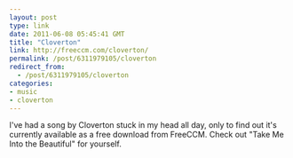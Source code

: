 ```yaml
---
layout: post
type: link
date: 2011-06-08 05:45:41 GMT
title: "Cloverton"
link: http://freeccm.com/cloverton/
permalink: /post/6311979105/cloverton
redirect_from: 
  - /post/6311979105/cloverton
categories:
- music
- cloverton
---
```

I've had a song by Cloverton stuck in my head all day, only to find out it's currently available as a free download from FreeCCM. Check out "Take Me Into the Beautiful" for yourself.